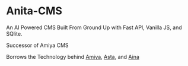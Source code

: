 # Anita-CMS
An AI Powered CMS Built From Ground Up with Fast API, Vanilla JS, and SQlite.

Successor of Amiya CMS

Borrows the Technology behind [Amiya](https://github.com/Iteranya/Amiya-CMS), [Asta](https://github.com/Iteranya/Asta-AI-Editor), and [Aina](https://github.com/Iteranya/Aina-Website-Creator)
